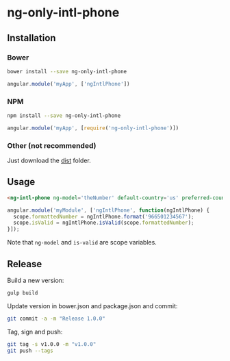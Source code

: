 # ng-only-intl-phone

## Installation

### Bower
```bash
bower install --save ng-only-intl-phone
```
```js
angular.module('myApp', ['ngIntlPhone'])
```

### NPM
```bash
npm install --save ng-only-intl-phone
```
```js
angular.module('myApp', [require('ng-only-intl-phone')])
```

### Other (not recommended)
Just download the [dist](https://github.com/neonexus/ng-only-intl-phone/tree/master/dist) folder.

## Usage
```html
<ng-intl-phone ng-model='theNumber' default-country='us' preferred-countries='us gb ca' is-valid='isValid'></ng-intl-phone>
```

```js
angular.module('myModule', ['ngIntlPhone', function(ngIntlPhone) {
  scope.formattedNumber = ngIntlPhone.format('966501234567');
  scope.isValid = ngIntlPhone.isValid(scope.formattedNumber);
}]);
```

Note that `ng-model` and `is-valid` are scope variables.

## Release

Build a new version:

```sh
gulp build
```

Update version in bower.json and package.json and commit:

```sh
git commit -a -m "Release 1.0.0"
```

Tag, sign and push:

```sh
git tag -s v1.0.0 -m "v1.0.0"
git push --tags
```
